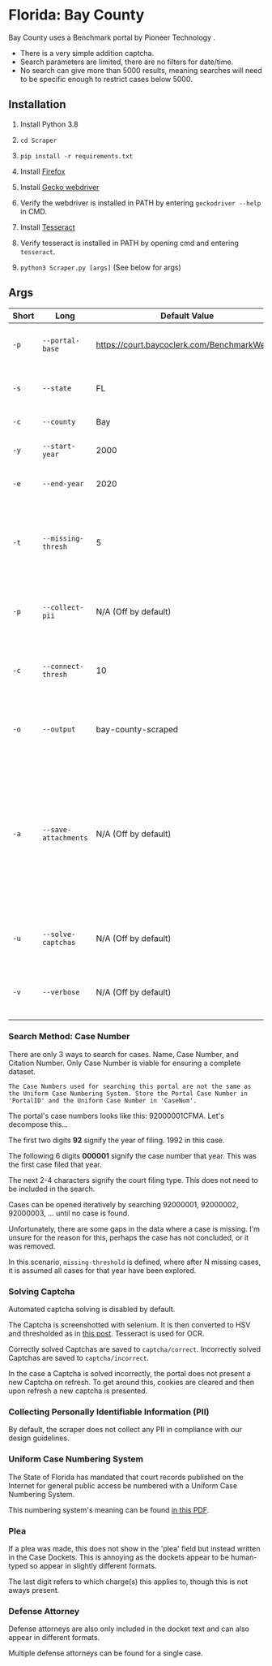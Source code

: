 # Florida: Bay County

Bay County uses a Benchmark portal by Pioneer Technology .

* There is a very simple addition captcha.
* Search parameters are limited, there are no filters for date/time. 
* No search can give more than 5000 results, meaning searches will need to be specific enough to restrict cases below 5000.


## Installation

1. Install Python 3.8

2. `cd Scraper`

3. `pip install -r requirements.txt`

4. Install [Firefox](https://www.mozilla.org/en-US/firefox/new/)

5. Install [Gecko webdriver](https://github.com/mozilla/geckodriver/releases)

6. Verify the webdriver is installed in PATH by entering `geckodriver --help` in CMD.

7. Install [Tesseract](https://tesseract-ocr.github.io/tessdoc/Home.html)

8. Verify tesseract is installed in PATH by opening cmd and entering `tesseract`.

9. `python3 Scraper.py [args]` (See below for args) 

## Args

|Short|Long|Default Value|Description|
|---|---|---|---|
|`-p`|`--portal-base`|https://court.baycoclerk.com/BenchmarkWeb2/|Base URL for the Benchmark-based portal|
|`-s`|`--state`|FL|Postal code for state being scraped.
|`-c`|`--county`|Bay|County being scraped.
|`-y`|`--start-year`|2000|Earliest year to scrape as 4-digit year.|
|`-e`|`--end-year`|2020|Latest year to scrape as 4-digit year.|
|`-t`|`--missing-thresh`|5|How many missing cases in a row to allow before proceeding to the next year.|
|`-p`|`--collect-pii`|N/A (Off by default)|Collect Personally Identifiable Information (PII).|
|`-c`|`--connect-thresh`|10|How many times to attempt to connect to a page before failing.
|`-o`|`--output`|bay-county-scraped|Output CSV name. The .csv file extension is not required.
|`-a`|`--save-attachments`|N/A (Off by default)|Save attached documents (eg: police citation scans) to 'attachments' folder. Disabled by default as these attachments contain embedded PII. 
|`-u`|`--solve-captchas`|N/A (Off by default)|Automatically solve captchas used on the portal.
|`-v`|`--verbose`|N/A (Off by default)|Run in Verbose mode with lots of printing

### Search Method: Case Number
There are only 3 ways to search for cases. Name, Case Number, and Citation Number. Only Case Number is viable for ensuring a complete dataset.


`The Case Numbers used for searching this portal are not the same as the Uniform Case Numbering System. Store the Portal Case Number in 'PortalID' and the Uniform Case Number in 'CaseNum'.`

The portal's case numbers looks like this: 92000001CFMA. Let's decompose this...

The first two digits **92** signify the year of filing. 1992 in this case. 

The following 6 digits **000001** signify the case number that year. This was the first case filed that year.

The next 2-4 characters signify the court filing type. This does not need to be included in the search.

Cases can be opened iteratively by searching 92000001, 92000002, 92000003, ... until no case is found.

Unfortunately, there are some gaps in the data where a case is missing. I'm unsure for the reason for this, perhaps the case has not concluded, or it was removed.

In this scenario, `missing-threshold` is defined, where after N missing cases, it is assumed all cases for that year have been explored.

### Solving Captcha

Automated captcha solving is disabled by default.

The Captcha is screenshotted with selenium. It is then converted to HSV and thresholded as in [this post](https://stackoverflow.com/a/53978868/6008271). Tesseract is used for OCR.

Correctly solved Captchas are saved to `captcha/correct`. Incorrectly solved Captchas are saved to `captcha/incorrect`.

In the case a Captcha is solved incorrectly, the portal does not present a new Captcha on refresh. 
To get around this, cookies are cleared and then upon refresh a new captcha is presented.

### Collecting Personally Identifiable Information (PII)

By default, the scraper does not collect any PII in compliance with our design guidelines.


### Uniform Case Numbering System

The State of Florida has mandated that court records published on the Internet for general public access be numbered with a Uniform Case Numbering System.

This numbering system's meaning can be found [in this PDF](https://www.flcourts.org/content/download/219191/1981092/AO_Uniform_Case_Numbering_12-03-98_amended.pdf).

### Plea

If a plea was made, this does not show in the 'plea' field but instead written in the Case Dockets. This is annoying as the dockets appear to be human-typed so appear in slightly different formats.

The last digit refers to which charge(s) this applies to, though this is not aways present.
### Defense Attorney

Defense attorneys are also only included in the docket text and can also appear in different formats.

Multiple defense attorneys can be found for a single case.

